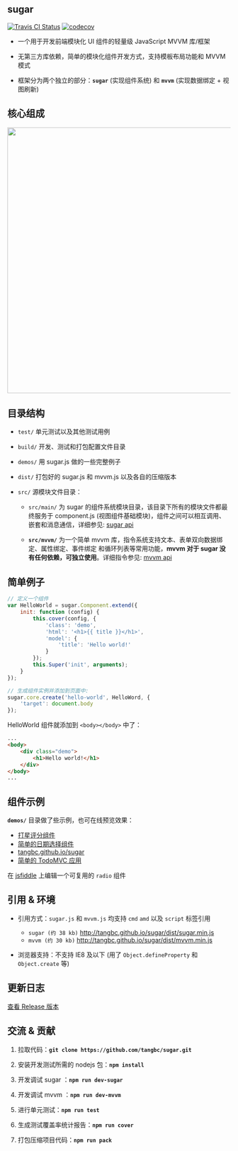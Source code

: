 ## sugar

[![Travis CI Status](https://travis-ci.org/tangbc/sugar.svg?branch=master)](https://travis-ci.org/tangbc/sugar)
[![codecov](https://codecov.io/gh/tangbc/sugar/branch/master/graph/badge.svg)](https://codecov.io/gh/tangbc/sugar)


* 一个用于开发前端模块化 UI 组件的轻量级 JavaScript MVVM 库/框架

* 无第三方库依赖，简单的模块化组件开发方式，支持模板布局功能和 MVVM 模式

* 框架分为两个独立的部分：**`sugar`** (实现组件系统) 和 **`mvvm`** (实现数据绑定 + 视图刷新)


## 核心组成

<img src="http://7xodrz.com1.z0.glb.clouddn.com/sugar-constructor" width="600">


## 目录结构

* `test/` 单元测试以及其他测试用例

* `build/` 开发、测试和打包配置文件目录

* `demos/` 用 sugar.js 做的一些完整例子

* `dist/` 打包好的 sugar.js 和 mvvm.js 以及各自的压缩版本

* `src/` 源模块文件目录：

	* `src/main/` 为 sugar 的组件系统模块目录，该目录下所有的模块文件都最终服务于 component.js (视图组件基础模块)，组件之间可以相互调用、嵌套和消息通信，详细参见: [sugar api](http://tangbc.github.io/sugar/sugar.html)

	* **`src/mvvm/`** 为一个简单 mvvm 库，指令系统支持文本、表单双向数据绑定、属性绑定、事件绑定 和循环列表等常用功能，**mvvm 对于 sugar 没有任何依赖，可独立使用**。详细指令参见: [mvvm api](http://tangbc.github.io/sugar/mvvm.html)


## 简单例子
```javascript
// 定义一个组件
var HelloWorld = sugar.Component.extend({
	init: function (config) {
		this.cover(config, {
			'class': 'demo',
			'html': '<h1>{{ title }}</h1>',
			'model': {
				'title': 'Hello world!'
			}
		});
		this.Super('init', arguments);
	}
});

// 生成组件实例并添加到页面中:
sugar.core.create('hello-world', HelloWord, {
	'target': document.body
});
```
HelloWorld 组件就添加到 `<body></body>` 中了：
```html
...
<body>
	<div class="demo">
		<h1>Hello world!</h1>
	</div>
</body>
...
```


## 组件示例

**`demos/`**  目录做了些示例，也可在线预览效果：

* [打星评分组件](http://tangbc.github.io/sugar/demos/star/)
* [简单的日期选择组件](http://tangbc.github.io/sugar/demos/date/)
* [tangbc.github.io/sugar](http://tangbc.github.io/sugar)
* [简单的 TodoMVC 应用](http://tangbc.github.io/sugar/demos/todoMVC)

在 [jsfiddle](https://jsfiddle.net/tangbc/may7jzb4/6/) 上编辑一个可复用的 `radio` 组件


## 引用 & 环境

* 引用方式：`sugar.js` 和 `mvvm.js` 均支持 `cmd` `amd` 以及 `script` 标签引用
	* `sugar (约 38 kb)` http://tangbc.github.io/sugar/dist/sugar.min.js
	* `mvvm (约 30 kb)` http://tangbc.github.io/sugar/dist/mvvm.min.js

* 浏览器支持：不支持 IE8 及以下 (用了 `Object.defineProperty` 和 `Object.create` 等)


## 更新日志

[查看 Release 版本](https://github.com/tangbc/sugar/releases)


## 交流 & 贡献

1. 拉取代码：**`git clone https://github.com/tangbc/sugar.git`**

2. 安装开发测试所需的 nodejs 包：**`npm install`**

3. 开发调试 sugar ：**`npm run dev-sugar`**

4. 开发调试 mvvm ：**`npm run dev-mvvm`**

5. 进行单元测试：**`npm run test`**

6. 生成测试覆盖率统计报告：**`npm run cover`**

7. 打包压缩项目代码：**`npm run pack`**
